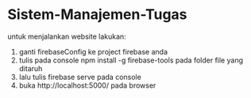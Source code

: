 # Sistem-Manajemen-Tugas

untuk menjalankan website lakukan:
1. ganti firebaseConfig ke project firebase anda
2. tulis pada console npm install -g firebase-tools pada folder file yang ditaruh
3. lalu tulis firebase serve pada console
4. buka http://localhost:5000/ pada browser

